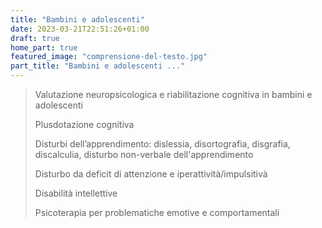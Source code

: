 ```yaml
---
title: "Bambini e adolescenti"
date: 2023-03-21T22:51:26+01:00
draft: true
home_part: true
featured_image: "comprensione-del-testo.jpg"
part_title: "Bambini e adolescenti ..."
---
```


> Valutazione neuropsicologica e riabilitazione cognitiva in bambini e adolescenti
>
> Plusdotazione cognitiva
>
> Disturbi dell’apprendimento: dislessia, disortografia, disgrafia, discalculia, disturbo non-verbale dell'apprendimento
>
> Disturbo da deficit di attenzione e iperattività/impulsitivà
>
> Disabilità intellettive
>
> Psicoterapia per problematiche emotive e comportamentali
